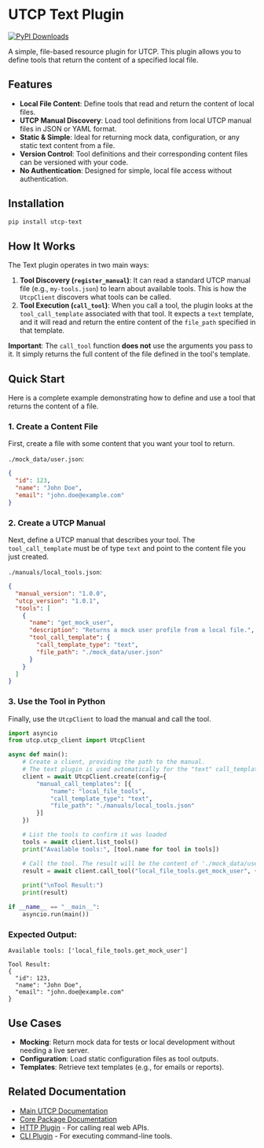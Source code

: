 # UTCP Text Plugin

[![PyPI Downloads](https://static.pepy.tech/badge/utcp-text)](https://pepy.tech/projects/utcp-text)

A simple, file-based resource plugin for UTCP. This plugin allows you to define tools that return the content of a specified local file.

## Features

- **Local File Content**: Define tools that read and return the content of local files.
- **UTCP Manual Discovery**: Load tool definitions from local UTCP manual files in JSON or YAML format.
- **Static & Simple**: Ideal for returning mock data, configuration, or any static text content from a file.
- **Version Control**: Tool definitions and their corresponding content files can be versioned with your code.
- **No Authentication**: Designed for simple, local file access without authentication.

## Installation

```bash
pip install utcp-text
```

## How It Works

The Text plugin operates in two main ways:

1.  **Tool Discovery (`register_manual`)**: It can read a standard UTCP manual file (e.g., `my-tools.json`) to learn about available tools. This is how the `UtcpClient` discovers what tools can be called.
2.  **Tool Execution (`call_tool`)**: When you call a tool, the plugin looks at the `tool_call_template` associated with that tool. It expects a `text` template, and it will read and return the entire content of the `file_path` specified in that template.

**Important**: The `call_tool` function **does not** use the arguments you pass to it. It simply returns the full content of the file defined in the tool's template.

## Quick Start

Here is a complete example demonstrating how to define and use a tool that returns the content of a file.

### 1. Create a Content File

First, create a file with some content that you want your tool to return.

`./mock_data/user.json`:
```json
{
  "id": 123,
  "name": "John Doe",
  "email": "john.doe@example.com"
}
```

### 2. Create a UTCP Manual

Next, define a UTCP manual that describes your tool. The `tool_call_template` must be of type `text` and point to the content file you just created.

`./manuals/local_tools.json`:
```json
{
  "manual_version": "1.0.0",
  "utcp_version": "1.0.1",
  "tools": [
    {
      "name": "get_mock_user",
      "description": "Returns a mock user profile from a local file.",
      "tool_call_template": {
        "call_template_type": "text",
        "file_path": "./mock_data/user.json"
      }
    }
  ]
}
```

### 3. Use the Tool in Python

Finally, use the `UtcpClient` to load the manual and call the tool.

```python
import asyncio
from utcp.utcp_client import UtcpClient

async def main():
    # Create a client, providing the path to the manual.
    # The text plugin is used automatically for the "text" call_template_type.
    client = await UtcpClient.create(config={
        "manual_call_templates": [{
            "name": "local_file_tools",
            "call_template_type": "text",
            "file_path": "./manuals/local_tools.json"
        }]
    })

    # List the tools to confirm it was loaded
    tools = await client.list_tools()
    print("Available tools:", [tool.name for tool in tools])

    # Call the tool. The result will be the content of './mock_data/user.json'
    result = await client.call_tool("local_file_tools.get_mock_user", {})
    
    print("\nTool Result:")
    print(result)

if __name__ == "__main__":
    asyncio.run(main())
```

### Expected Output:

```
Available tools: ['local_file_tools.get_mock_user']

Tool Result:
{
  "id": 123,
  "name": "John Doe",
  "email": "john.doe@example.com"
}
```

## Use Cases

- **Mocking**: Return mock data for tests or local development without needing a live server.
- **Configuration**: Load static configuration files as tool outputs.
- **Templates**: Retrieve text templates (e.g., for emails or reports).

## Related Documentation

- [Main UTCP Documentation](../../../README.md)
- [Core Package Documentation](../../../core/README.md)
- [HTTP Plugin](../http/README.md) - For calling real web APIs.
- [CLI Plugin](../cli/README.md) - For executing command-line tools.
